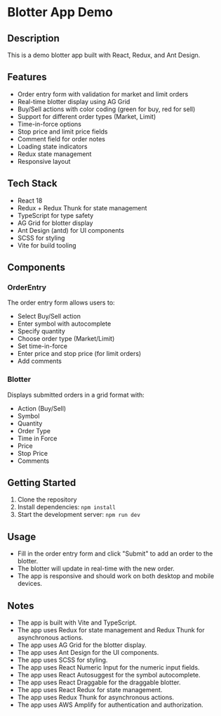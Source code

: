# Blotter App Demo

## Description

This is a demo blotter app built with React, Redux, and Ant Design.
## Features

- Order entry form with validation for market and limit orders
- Real-time blotter display using AG Grid
- Buy/Sell actions with color coding (green for buy, red for sell)
- Support for different order types (Market, Limit)
- Time-in-force options
- Stop price and limit price fields
- Comment field for order notes
- Loading state indicators
- Redux state management
- Responsive layout

## Tech Stack

- React 18
- Redux + Redux Thunk for state management
- TypeScript for type safety
- AG Grid for blotter display
- Ant Design (antd) for UI components
- SCSS for styling
- Vite for build tooling

## Components

### OrderEntry

The order entry form allows users to:
- Select Buy/Sell action
- Enter symbol with autocomplete
- Specify quantity
- Choose order type (Market/Limit)
- Set time-in-force
- Enter price and stop price (for limit orders)
- Add comments

### Blotter

Displays submitted orders in a grid format with:
- Action (Buy/Sell)
- Symbol
- Quantity
- Order Type
- Time in Force
- Price
- Stop Price
- Comments

## Getting Started

1. Clone the repository
2. Install dependencies: `npm install`                         
3. Start the development server: `npm run dev`

## Usage

- Fill in the order entry form and click "Submit" to add an order to the blotter.
- The blotter will update in real-time with the new order.
- The app is responsive and should work on both desktop and mobile devices.      

## Notes 

- The app is built with Vite and TypeScript.
- The app uses Redux for state management and Redux Thunk for asynchronous actions.
- The app uses AG Grid for the blotter display.
- The app uses Ant Design for the UI components.
- The app uses SCSS for styling.
- The app uses React Numeric Input for the numeric input fields.
- The app uses React Autosuggest for the symbol autocomplete.
- The app uses React Draggable for the draggable blotter.
- The app uses React Redux for state management.
- The app uses Redux Thunk for asynchronous actions.
- The app uses AWS Amplify for authentication and authorization.  



